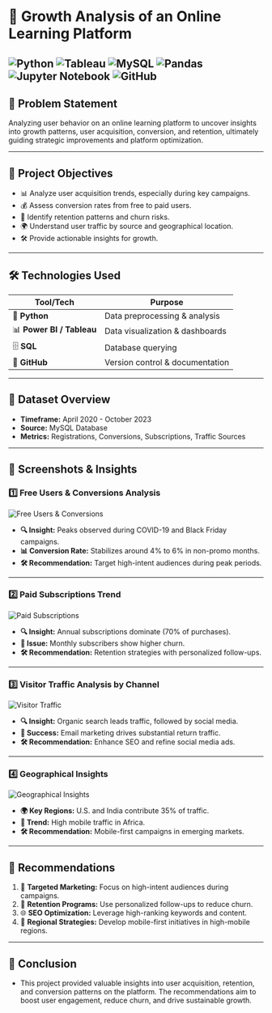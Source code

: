 # 🚀 **Growth Analysis of an Online Learning Platform**  

![Python](https://img.shields.io/badge/Python-3670A0?style=for-the-badge&logo=python&logoColor=ffdd54) ![Tableau](https://img.shields.io/badge/Tableau-E97627?style=for-the-badge&logo=tableau&logoColor=white) ![MySQL](https://img.shields.io/badge/MySQL-4479A1?style=for-the-badge&logo=mysql&logoColor=white) ![Pandas](https://img.shields.io/badge/Pandas-150458?style=for-the-badge&logo=pandas&logoColor=white) ![Jupyter Notebook](https://img.shields.io/badge/Jupyter-F37626?style=for-the-badge&logo=jupyter&logoColor=white) ![GitHub](https://img.shields.io/badge/GitHub-181717?style=for-the-badge&logo=github&logoColor=white)  
---

## 📝 **Problem Statement**  
Analyzing user behavior on an online learning platform to uncover insights into growth patterns, user acquisition, conversion, and retention, ultimately guiding strategic improvements and platform optimization.

---

## 🎯 **Project Objectives**  
- 📊 Analyze user acquisition trends, especially during key campaigns.  
- 💰 Assess conversion rates from free to paid users.  
- 🔄 Identify retention patterns and churn risks.  
- 🌍 Understand user traffic by source and geographical location.  
- 🛠️ Provide actionable insights for growth.  

---

## 🛠️ **Technologies Used**  
| Tool/Tech   | Purpose                           |  
|-------------|-----------------------------------|  
| 🐍 **Python**   | Data preprocessing & analysis      |  
| 📊 **Power BI / Tableau** | Data visualization & dashboards |  
| 🗄️ **SQL**       | Database querying                 |  
| 📝 **GitHub**    | Version control & documentation    |  

---

## 📁 **Dataset Overview**  
- **Timeframe:** April 2020 - October 2023  
- **Source:** MySQL Database  
- **Metrics:** Registrations, Conversions, Subscriptions, Traffic Sources  

---

## 📸 **Screenshots & Insights**

### 1️⃣ **Free Users & Conversions Analysis**  
![Free Users & Conversions](./screenshots/free_users_conversions.png)  

- **🔍 Insight:** Peaks observed during COVID-19 and Black Friday campaigns.  
- **📊 Conversion Rate:** Stabilizes around 4% to 6% in non-promo months.  
- **🛠️ Recommendation:** Target high-intent audiences during peak periods.  

---

### 2️⃣ **Paid Subscriptions Trend**  
![Paid Subscriptions](./screenshots/paid_subscriptions.png)  

- **🔍 Insight:** Annual subscriptions dominate (70% of purchases).  
- **🚩 Issue:** Monthly subscribers show higher churn.  
- **🛠️ Recommendation:** Retention strategies with personalized follow-ups.  

---

### 3️⃣ **Visitor Traffic Analysis by Channel**  
![Visitor Traffic](./screenshots/visitor_traffic.png)  

- **🔍 Insight:** Organic search leads traffic, followed by social media.  
- **📧 Success:** Email marketing drives substantial return traffic.  
- **🛠️ Recommendation:** Enhance SEO and refine social media ads.  

---

### 4️⃣ **Geographical Insights**  
![Geographical Insights](./screenshots/geographical_insights.png)  

- **🌍 Key Regions:** U.S. and India contribute 35% of traffic.  
- **📱 Trend:** High mobile traffic in Africa.  
- **🛠️ Recommendation:** Mobile-first campaigns in emerging markets.  

---

## 📌 **Recommendations**  
1. 🎯 **Targeted Marketing:** Focus on high-intent audiences during campaigns.  
2. 🔄 **Retention Programs:** Use personalized follow-ups to reduce churn.  
3. 🌐 **SEO Optimization:** Leverage high-ranking keywords and content.  
4. 📱 **Regional Strategies:** Develop mobile-first initiatives in high-mobile regions.  

---

## 🏁 **Conclusion**
- This project provided valuable insights into user acquisition, retention, and conversion patterns on the platform. The recommendations aim to boost user engagement, reduce churn, and drive 
  sustainable growth.
  
